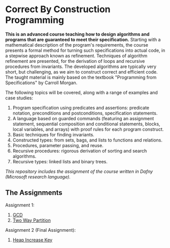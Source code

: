 # Correct By Construction Programming
**This is an advanced course teaching how to design algorithms and programs that are guaranteed to meet their specification.** Starting with a mathematical description of the program's requirements, the course presents a formal method for turning such specifications into actual code, in a stepwise approach known as refinement. Techniques of algorithm refinement are presented, for the derivation of loops and recursive procedures from invariants. The developed algorithms are typically very short, but challenging, as we aim to construct correct and efficient code. The taught material is mainly based on the textbook "Programming from Specifications" by Carroll Morgan.

The following topics will be covered, along with a range of examples and case
studies:
1. Program specification using predicates and assertions: predicate notation, preconditions and postconditions, specification statements.
2. A language based on guarded commands (featuring an assignment statement, sequential composition and conditional statements, blocks, local variables, and arrays) with proof rules for each program construct.
3. Basic techniques for finding invariants.
4. Constructed types: from sets, bags, and lists to functions and relations.
5. Procedures, parameter passing, and reuse.
6. Recursive procedures: rigorous derivation of sorting and search algorithms.
7. Recursive types: linked lists and binary trees.

_This repository includes the assignment of the course written in Dafny (Microsoft research language)._

## The Assignments
Assignment 1:
1. [GCD](https://moodle2.bgu.ac.il/moodle/pluginfile.php/2601807/mod_resource/content/1/GCD.dfy)
2. [Two Way Partition](https://moodle2.bgu.ac.il/moodle/pluginfile.php/2601809/mod_resource/content/1/TwoWayPartition.dfy)

Assignment 2 (Final Assignment):
1. [Heap Increase Key](https://moodle2.bgu.ac.il/moodle/pluginfile.php/2627643/mod_resource/content/1/HeapIncreaseKey.dfy)

